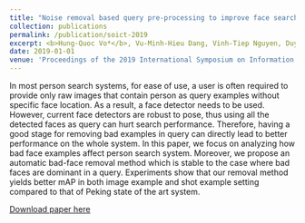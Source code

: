 ```yaml
---
title: "Noise removal based query pre-processing to improve face search performance in large scale video databases"
collection: publications
permalink: /publication/soict-2019
excerpt: <b>Hung-Quoc Vo*</b>, Vu-Minh-Hieu Dang, Vinh-Tiep Nguyen, Duy-Dinh Le<br/><a href="https://dl.acm.org/doi/abs/10.1145/3368926.3369727">[paper]</a><a href="https://github.com/hungvo304ml/Instance-Search">[code]</a><a href="https://youtu.be/uWH5L22imkU">[demo]</a><br/><img src='/images/publications/soict-2019.png'>
date: 2019-01-01
venue: 'Proceedings of the 2019 International Symposium on Information and Communication Technology (SoICT)'
---
```

In most person search systems, for ease of use, a user is often required to provide only raw images that contain person as query examples without specific face location. As a result, a face detector needs to be used. However, current face detectors are robust to pose, thus using all the detected faces as query can hurt search performance. Therefore, having a good stage for removing bad examples in query can directly lead to better performance on the whole system. In this paper, we focus on analyzing how bad face examples affect person search system. Moreover, we propose an automatic bad-face removal method which is stable to the case where bad faces are dominant in a query. Experiments show that our removal method yields better mAP in both image example and shot example setting compared to that of Peking state of the art system.

[Download paper here](https://dl.acm.org/doi/abs/10.1145/3368926.3369727)
